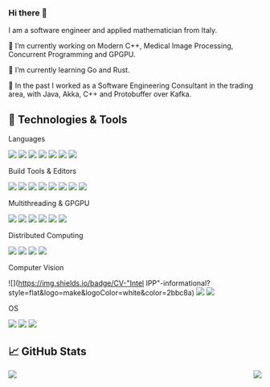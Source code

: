### Hi there 👋

I am a software engineer and applied mathematician from Italy.

🔭 I’m currently working on Modern C++, Medical Image Processing, Concurrent Programming and GPGPU.

🌱 I’m currently learning Go and Rust.

:bank: In the past I worked as a Software Engineering Consultant in the trading area, with Java, Akka, C++ and Protobuffer over Kafka.

## 🔧 Technologies & Tools
Languages

![](https://img.shields.io/badge/Code-C-informational?style=flat&logo=c&logoColor=white&color=2bbc8a)
![](https://img.shields.io/badge/Code-C++-informational?style=flat&logo=c++&logoColor=white&color=2bbc8a)
![](https://img.shields.io/badge/Code-Golang-informational?style=flat&logo=go&logoColor=white&color=2bbc8a)
![](https://img.shields.io/badge/Code-Java-informational?style=flat&logo=java&logoColor=white&color=2bbc8a)
![](https://img.shields.io/badge/Code-Matlab-informational?style=flat&logo=matlab&logoColor=white&color=2bbc8a)
![](https://img.shields.io/badge/Code-Python-informational?style=flat&logo=python&logoColor=white&color=2bbc8a)
![](https://img.shields.io/badge/Code-Rust-informational?style=flat&logo=rust&logoColor=white&color=2bbc8a)

Build Tools & Editors

![](https://img.shields.io/badge/BuildTool-CMake-informational?style=flat&logo=cmake&logoColor=white&color=2bbc8a)
![](https://img.shields.io/badge/Editor-Eclipse-informational?style=flat&logo=eclipse-ide&logoColor=white&color=2bbc8a)
![](https://img.shields.io/badge/Versioning-Git-informational?style=flat&logo=git&logoColor=white&color=2bbc8a)
![](https://img.shields.io/badge/BuildTool-Make-informational?style=flat&logo=make&logoColor=white&color=2bbc8a)
![](https://img.shields.io/badge/BuildTool-Maven-informational?style=flat&logo=maven&logoColor=white&color=2bbc8a)
![](https://img.shields.io/badge/Versioning-SVN-informational?style=flat&logo=svn&logoColor=white&color=2bbc8a)
![](https://img.shields.io/badge/Editor-Visual-Studio-informational?style=flat&logo=visual-studio&logoColor=white&color=2bbc8a)
![](https://img.shields.io/badge/Editor-Visual-Studio-Code-informational?style=flat&logo=visual-studio-code&logoColor=white&color=2bbc8a)

Multithreading & GPGPU

![](https://img.shields.io/badge/GPU-Cuda-informational?style=flat&logo=cuda&logoColor=white&color=2bbc8a)
![](https://img.shields.io/badge/CPU-Intel-TBB-informational?style=flat&logo=make&logoColor=white&color=2bbc8a)
![](https://img.shields.io/badge/GPU-Nvidia-Thrust-informational?style=flat&logo=cuda&logoColor=white&color=2bbc8a)
![](https://img.shields.io/badge/CPU-OpenMP-informational?style=flat&logo=make&logoColor=white&color=2bbc8a)
![](https://img.shields.io/badge/CPU-std::thread-informational?style=flat&logo=make&logoColor=white&color=2bbc8a)
![](https://img.shields.io/badge/CPU-Windows-Threads-informational?style=flat&logo=make&logoColor=white&color=2bbc8a)

Distributed Computing

![](https://img.shields.io/badge/HPC-Akka-informational?style=flat&logo=make&logoColor=white&color=2bbc8a)
![](https://img.shields.io/badge/HPC-Apache-Spark-informational?style=flat&make=cuda&logoColor=white&color=2bbc8a)
![](https://img.shields.io/badge/HPC-CAF-informational?style=flat&logo=make&logoColor=white&color=2bbc8a)
![](https://img.shields.io/badge/HPC-MPI-informational?style=flat&logo=make&logoColor=white&color=2bbc8a)

Computer Vision

![](https://img.shields.io/badge/CV-"Intel IPP"-informational?style=flat&logo=make&logoColor=white&color=2bbc8a)
![](https://img.shields.io/badge/CV-NVidia-Npp-informational?style=flat&logo=make&logoColor=white&color=2bbc8a)
![](https://img.shields.io/badge/CV-OpenCV-informational?style=flat&logo=make&logoColor=white&color=2bbc8a)

OS

![](https://img.shields.io/badge/OS-Linux-informational?style=flat&logo=linux&logoColor=white&color=2bbc8a)
![](https://img.shields.io/badge/OS-Windows-informational?style=flat&logo=windows&logoColor=white&color=2bbc8a)
![](https://img.shields.io/badge/Shell-Bash-informational?style=flat&logo=gnu-bash&logoColor=white&color=2bbc8a)



## &#x1f4c8; GitHub Stats

<img align="left" src="https://github-readme-stats.vercel.app/api/top-langs/?username=fsaporito&count_private=true&langs_count=8&layout=compact" /><img align="right" src="https://github-readme-stats.vercel.app/api?username=fsaporito&show_icons=true&count_private=true" />
                                                                                               
<!--
**fsaporito/fsaporito** is a ✨ _special_ ✨ repository because its `README.md` (this file) appears on your GitHub profile.

Here are some ideas to get you started:

- 🔭 I’m currently working on ...
- 🌱 I’m currently learning ...
- 👯 I’m looking to collaborate on ...
- 🤔 I’m looking for help with ...
- 💬 Ask me about ...
- 📫 How to reach me: ...
- 😄 Pronouns: ...
- ⚡ Fun fact: ...
-->
